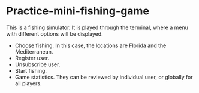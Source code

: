 # Practice-mini-fishing-game
This is a fishing simulator. It is played through the terminal, where a menu with different options will be displayed.

- Choose fishing. In this case, the locations are Florida and the Mediterranean.
- Register user.
- Unsubscribe user.
- Start fishing.
- Game statistics. They can be reviewed by individual user, or globally for all players.

